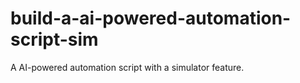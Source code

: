 # build-a-ai-powered-automation-script-sim
A AI-powered automation script with a simulator feature.
